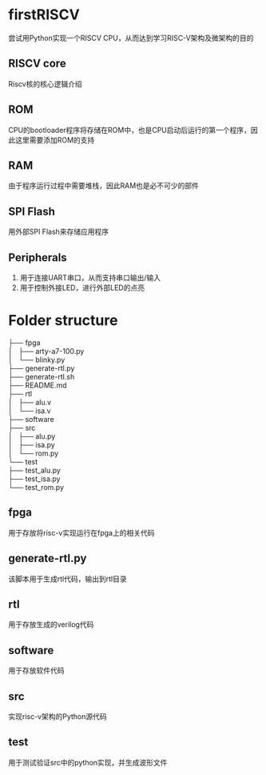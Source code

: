 # firstRISCV
尝试用Python实现一个RISCV CPU，从而达到学习RISC-V架构及微架构的目的 

## RISCV core
Riscv核的核心逻辑介绍

## ROM
CPU的bootloader程序将存储在ROM中，也是CPU启动后运行的第一个程序，因此这里需要添加ROM的支持

## RAM
由于程序运行过程中需要堆栈，因此RAM也是必不可少的部件

## SPI Flash
用外部SPI Flash来存储应用程序

## Peripherals
1. 用于连接UART串口，从而支持串口输出/输入
2. 用于控制外接LED，进行外部LED的点亮

# Folder structure
├── fpga  
│   ├── arty-a7-100.py  
│   └── blinky.py  
├── generate-rtl.py  
├── generate-rtl.sh  
├── README.md  
├── rtl  
│   ├── alu.v  
│   └── isa.v  
├── software  
├── src  
│   ├── alu.py  
│   ├── isa.py  
│   └── rom.py  
└── test  
    ├── test_alu.py  
    ├── test_isa.py  
    └── test_rom.py  

## fpga
用于存放将risc-v实现运行在fpga上的相关代码

## generate-rtl.py
该脚本用于生成rtl代码，输出到rtl目录

## rtl 
用于存放生成的verilog代码

## software  
用于存放软件代码

## src
实现risc-v架构的Python源代码

## test 
用于测试验证src中的python实现，并生成波形文件
